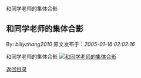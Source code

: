 和同学老师的集体合影
## 和同学老师的集体合影

By: *billyzhang2010* 原文发布于：*2005-01-16 02:02:16*

和同学老师的集体合影
[![和同学老师的集体合影](http://s11.sinaimg.cn/middle/6983393849da995ba790a&amp;690)](http://s12.sinaimg.cn/middle/6983393849da99581015b&amp;690)

[返回目录](index.html)
